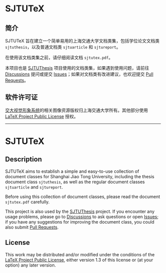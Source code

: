 # SJTUTeX

## 简介

SJTUTeX 旨在建立一个简单易用的上海交通大学文档类集，包括学位论文文档类 `sjtuthesis`，以及普通文档类 `sjtuarticle` 和 `sjtureport`。

在使用该文档类集之前，请仔细阅读文档 `sjtutex.pdf`。

本项目也是 [SJTUThesis](https://github.com/sjtug/SJTUThesis) 项目使用的文档类集，如果遇到使用问题，请前往 [Discussions](https://github.com/sjtug/SJTUThesis/discussions) 提问或提交 [Issues](https://github.com/sjtug/SJTUThesis/issues)；如果对文档类有改进建议，也欢迎提交 [Pull Requests](https://github.com/sjtug/SJTUTeX/pulls)。

## 软件许可证

[交大视觉形象系统](https://vi.sjtu.edu.cn)的相关图像资源版权归上海交通大学所有。其他部分使用 [LaTeX Project Public License](http://www.latex-project.org/lppl.txt) 授权。

---

# SJTUTeX

## Description

SJTUTeX aims to establish a simple and easy-to-use collection of document classes for Shanghai Jiao Tong University, including the thesis document class `sjtuthesis`, as well as the regular document classes `sjtuarticle` and `sjtureport`.

Before using this collection of document classes, please read the document `sjtutex.pdf` carefully.

This project is also used by the [SJTUThesis](https://github.com/sjtug/SJTUThesis) project. If you encounter any usage problems, please go to [Discussions](https://github.com/sjtug/SJTUThesis/discussions) to ask questions or open [Issues](https://github.com/sjtug/SJTUThesis/issues); if you have any suggestions for improving the document class, you could also submit [Pull Requests](https://github.com/sjtug/SJTUTeX/pulls).

## License

This work may be distributed and/or modified under the
conditions of the [LaTeX Project Public License](http://www.latex-project.org/lppl.txt), either version 1.3
of this license or (at your option) any later version.
